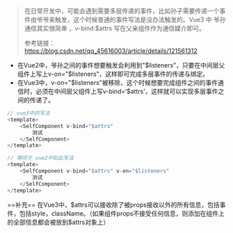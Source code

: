 > 在日常开发中，可能会遇到需要多层传递的事件，比如孙子需要传递一个事件由爷爷来触发，这个时候普通的事件写法是没办法触发的。Vue3 中 爷孙通信其实很简单 ，v-bind:$attrs 写在父亲组件作为通信媒介即可。
> 
> 参考链接：https://blog.csdn.net/qq_45616003/article/details/121561312 

- 在Vue2中，爷孙之间的事件想要触发会利用到"\$listeners"，只要在中间层父组件上写上v-on="\$listeners"，这样即可完成多层事件的传递与绑定。
- 在Vue3中，v-on="\$listeners"被移除，这个时候想要完成组件之间的事件通信时，必须在中间层父组件上写v-bind=‘\$attrs’，这样就可以实现多层事件之间的传递了。
```javascript
// vue3中的写法
<template>
    <SelfComponent v-bind="$attrs"
        测试
    </SelfComponent>
</template>

// 等同于 vue2中如此写法
<template>
    <SelfComponent v-bind="$attrs" v-on="$listeners"
        测试
    </SelfComponent>
</template>
```
==补充==
在Vue3中，\$attrs可以接收除了被props接收以外的所有信息，包括事件，包括style，className。（如果组件props不接受任何信息，则添加在组件上的全部信息都会被放到$attrs对象上）